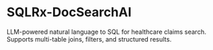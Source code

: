 # SQLRx-DocSearchAI
LLM-powered natural language to SQL for healthcare claims search. Supports multi-table joins, filters, and structured results.

